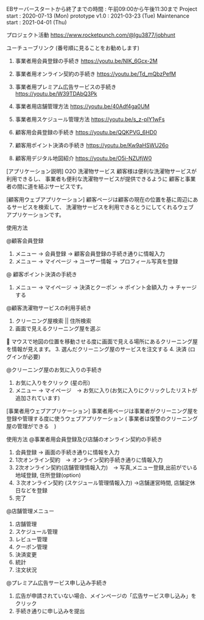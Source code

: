 
EBサーバースタートから終了までの時間 : 午前09:00から午後11:30まで
Project start : 2020-07-13 (Mon)
prototype v1.0 : 2021-03-23 (Tue)
Maintenance start : 2021-04-01 (Thu)



プロジェクト活動
https://www.rocketpunch.com/@lgu3877/jobhunt




ユーチューブリンク 
(番号順に見ることをお勧めします)
1. 事業者用会員登録の手続き https://youtu.be/NIK_6Gcx-2M
2. 事業者用オンライン契約の手続き https://youtu.be/Td_mQbzPefM
3. 事業者用プレミアム広告サービスの手続き https://youtu.be/W39TDAbQ3Pk
4. 事業者用店舗管理方法 https://youtu.be/40Adf4ga0UM
5. 事業者用スケジュール管理方法 https://youtu.be/s_z-pIY1wFs


6. 顧客用会員登録の手続き https://youtu.be/QQKPVG_6HD0
7. 顧客用ポイント決済の手続き https://youtu.be/Kw9aHSWU26o
8. 顧客用デジタル地図紹介 https://youtu.be/O5i-NZUfjW0



[アプリケーション説明]
O2O 洗濯物サービス
顧客様は便利な洗濯物サービスが利用できるし、
事業者も便利な洗濯物サービスが提供できるように
顧客と事業者の間に道を結ぶサービスです。

[顧客用ウェブアプリケーション]
顧客ページは顧客の現在の位置を基に周辺にあるサービスを検索して、
洗濯物サービスを利用できるとうにしてくれるウェブアプリケーションです。


使用方法


@顧客会員登録
1.	メニュー -> 会員登録 -> 顧客会員登録の手続き通りに情報入力
2.	メニュー -> マイページ -> ユーザー情報 -> プロフィール写真を登録

@ 顧客ポイント決済の手続き
1.	メニュー -> マイページ -> 決済とクーポン -> ポイント金額入力 -> チャージする

@顧客洗濯物サービスの利用手続き
1.	クリーニング屋検索 || 住所検索
2.	画面で見えるクリーニング屋を選ぶ 

	マウスで地図の位置を移動させる度に画面で見える場所にあるクリーニング屋を情報が見えます。
3.	選んだクリーニング屋のサービスを注文する
4.	決済 (ログインが必要)


@クリーニング屋のお気に入りの手続き
1.	お気に入りをクリック (星の形)
2.	メニュー -> マイページ　-> お気に入り(お気に入りにクリックしたリストが追加されています)


[事業者用ウェブアプリケーション]
事業者用ページは事業者がクリーニング屋を登録や管理する度に使うウェブアプリケーション ( 事業者は復讐のクリーニング屋の管理ができる　)

使用方法
@事業者用会員登録及び店舗のオンライン契約の手続き


1.	会員登録 -> 画面の手続き通りに情報を入力
2.	1次オンライン契約　-> オンライン契約手続き通りに情報入力
3.	2次オンライン契約(店舗管理情報入力)　-> 写真,メニュー登録,出前がでいる地域登録, 住所登録(option)
4.	３次オンライン契約 (スケジュール管理情報入力) ->店舗運営時間, 店舗定休日などを登録
5.	完了


@店舗管理メニュー
1.	店舗管理
2.	スケジュール管理
3.	レビュー管理
4.	クーポン管理
5.	決済変更
6.	統計
7.	注文状況


@プレミアム広告サービス申し込み手続き
1.	広告が申請されていない場合、メインページの「広告サービス申し込み」をクリック
2.	手続き通りに申し込みを提出


